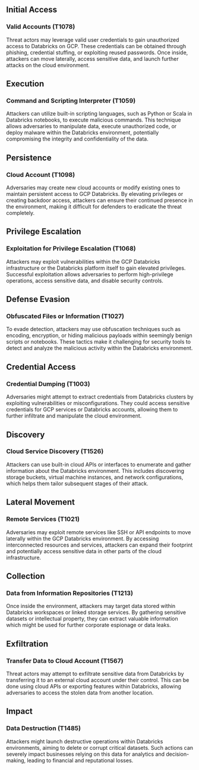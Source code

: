 ## Initial Access

### Valid Accounts (T1078)
Threat actors may leverage valid user credentials to gain unauthorized access to Databricks on GCP. These credentials can be obtained through phishing, credential stuffing, or exploiting reused passwords. Once inside, attackers can move laterally, access sensitive data, and launch further attacks on the cloud environment.

## Execution

### Command and Scripting Interpreter (T1059)
Attackers can utilize built-in scripting languages, such as Python or Scala in Databricks notebooks, to execute malicious commands. This technique allows adversaries to manipulate data, execute unauthorized code, or deploy malware within the Databricks environment, potentially compromising the integrity and confidentiality of the data.

## Persistence

### Cloud Account (T1098)
Adversaries may create new cloud accounts or modify existing ones to maintain persistent access to GCP Databricks. By elevating privileges or creating backdoor access, attackers can ensure their continued presence in the environment, making it difficult for defenders to eradicate the threat completely.

## Privilege Escalation

### Exploitation for Privilege Escalation (T1068)
Attackers may exploit vulnerabilities within the GCP Databricks infrastructure or the Databricks platform itself to gain elevated privileges. Successful exploitation allows adversaries to perform high-privilege operations, access sensitive data, and disable security controls.

## Defense Evasion

### Obfuscated Files or Information (T1027)
To evade detection, attackers may use obfuscation techniques such as encoding, encryption, or hiding malicious payloads within seemingly benign scripts or notebooks. These tactics make it challenging for security tools to detect and analyze the malicious activity within the Databricks environment.

## Credential Access

### Credential Dumping (T1003)
Adversaries might attempt to extract credentials from Databricks clusters by exploiting vulnerabilities or misconfigurations. They could access sensitive credentials for GCP services or Databricks accounts, allowing them to further infiltrate and manipulate the cloud environment.

## Discovery

### Cloud Service Discovery (T1526)
Attackers can use built-in cloud APIs or interfaces to enumerate and gather information about the Databricks environment. This includes discovering storage buckets, virtual machine instances, and network configurations, which helps them tailor subsequent stages of their attack.

## Lateral Movement

### Remote Services (T1021)
Adversaries may exploit remote services like SSH or API endpoints to move laterally within the GCP Databricks environment. By accessing interconnected resources and services, attackers can expand their footprint and potentially access sensitive data in other parts of the cloud infrastructure.

## Collection

### Data from Information Repositories (T1213)
Once inside the environment, attackers may target data stored within Databricks workspaces or linked storage services. By gathering sensitive datasets or intellectual property, they can extract valuable information which might be used for further corporate espionage or data leaks.

## Exfiltration

### Transfer Data to Cloud Account (T1567)
Threat actors may attempt to exfiltrate sensitive data from Databricks by transferring it to an external cloud account under their control. This can be done using cloud APIs or exporting features within Databricks, allowing adversaries to access the stolen data from another location.

## Impact

### Data Destruction (T1485)
Attackers might launch destructive operations within Databricks environments, aiming to delete or corrupt critical datasets. Such actions can severely impact businesses relying on this data for analytics and decision-making, leading to financial and reputational losses.
